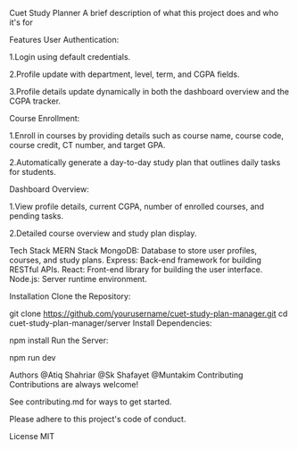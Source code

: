 Cuet Study Planner
A brief description of what this project does and who it's for

Features
User Authentication:

1.Login using default credentials.

2.Profile update with department, level, term, and CGPA fields.

3.Profile details update dynamically in both the dashboard overview and the CGPA tracker.

Course Enrollment:

1.Enroll in courses by providing details such as course name, course code, course credit, CT number, and target GPA.

2.Automatically generate a day-to-day study plan that outlines daily tasks for students.

Dashboard Overview:

1.View profile details, current CGPA, number of enrolled courses, and pending tasks.

2.Detailed course overview and study plan display.

Tech Stack
MERN Stack
MongoDB: Database to store user profiles, courses, and study plans.
Express: Back-end framework for building RESTful APIs.
React: Front-end library for building the user interface.
Node.js: Server runtime environment.

Installation
Clone the Repository:

  git clone https://github.com/yourusername/cuet-study-plan-manager.git
cd cuet-study-plan-manager/server
Install Dependencies:

  npm install
Run the Server:

  npm run dev

  Authors
@Atiq Shahriar
@Sk Shafayet
@Muntakim
Contributing
Contributions are always welcome!

See contributing.md for ways to get started.

Please adhere to this project's code of conduct.

License
MIT
